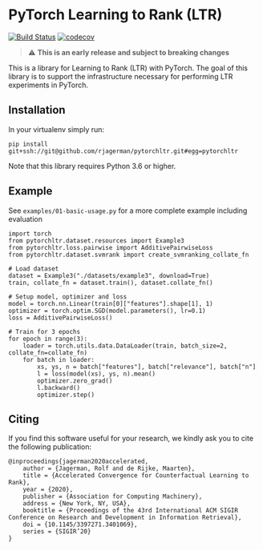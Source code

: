 # PyTorch Learning to Rank (LTR)

[![Build Status](https://travis-ci.org/rjagerman/pytorchltr.svg?branch=master)](https://travis-ci.org/rjagerman/pytorchltr)
[![codecov](https://codecov.io/gh/rjagerman/pytorchltr/branch/master/graph/badge.svg)](https://codecov.io/gh/rjagerman/pytorchltr)

> :warning: **This is an early release and subject to breaking changes**

This is a library for Learning to Rank (LTR) with PyTorch.
The goal of this library is to support the infrastructure necessary for performing LTR experiments in PyTorch.

## Installation

In your virtualenv simply run:

    pip install git+ssh://git@github.com/rjagerman/pytorchltr.git#egg=pytorchltr

Note that this library requires Python 3.6 or higher.

## Example

See `examples/01-basic-usage.py` for a more complete example including evaluation

    import torch
    from pytorchltr.dataset.resources import Example3
    from pytorchltr.loss.pairwise import AdditivePairwiseLoss
    from pytorchltr.dataset.svmrank import create_svmranking_collate_fn

    # Load dataset
    dataset = Example3("./datasets/example3", download=True)
    train, collate_fn = dataset.train(), dataset.collate_fn()

    # Setup model, optimizer and loss
    model = torch.nn.Linear(train[0]["features"].shape[1], 1)
    optimizer = torch.optim.SGD(model.parameters(), lr=0.1)
    loss = AdditivePairwiseLoss()

    # Train for 3 epochs
    for epoch in range(3):
        loader = torch.utils.data.DataLoader(train, batch_size=2, collate_fn=collate_fn)
        for batch in loader:
            xs, ys, n = batch["features"], batch["relevance"], batch["n"]
            l = loss(model(xs), ys, n).mean()
            optimizer.zero_grad()
            l.backward()
            optimizer.step()

## Citing
If you find this software useful for your research, we kindly ask you to cite the following publication:

    @inproceedings{jagerman2020accelerated,
        author = {Jagerman, Rolf and de Rijke, Maarten},
        title = {Accelerated Convergence for Counterfactual Learning to Rank},
        year = {2020},
        publisher = {Association for Computing Machinery},
        address = {New York, NY, USA},
        booktitle = {Proceedings of the 43rd International ACM SIGIR Conference on Research and Development in Information Retrieval},
        doi = {10.1145/3397271.3401069},
        series = {SIGIR’20}
    }
